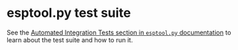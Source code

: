 # esptool.py test suite

See the [Automated Integration Tests section in `esptool.py` documentation](https://docs.espressif.com/projects/esptool/en/latest/esp32/contributing.html#automated-integration-tests) to learn about the test suite and how to run it.
